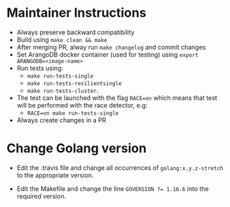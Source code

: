 # Maintainer Instructions

- Always preserve backward compatibility
- Build using `make clean && make`
- After merging PR, alway run `make changelog` and commit changes
- Set ArangoDB docker container (used for testing) using `export ARANGODB=<image-name>`
- Run tests using:
  - `make run-tests-single`
  - `make run-tests-resilientsingle`
  - `make run-tests-cluster`.
- The test can be launched with the flag `RACE=on` which means that test will be performed with the race detector, e.g:
  - `RACE=on make run-tests-single`
- Always create changes in a PR


# Change Golang version

- Edit the .travis file and change all occurrences of `golang:x.y.z-stretch` to the appropriate version.

- Edit the Makefile and change the line `GOVERSION ?= 1.16.6` into the required version.
